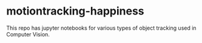 # motiontracking-happiness

This repo has jupyter notebooks for various types of object tracking used in Computer Vision.
